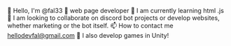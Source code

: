 👋 Hello, I'm @fal33
🐙 web page developer
🌱 I am currently learning html .js
💫 I am looking to collaborate on discord bot projects or develop websites, whether marketing or the bot itself.
📫 How to contact me hellodevfal@gmail.com
🐋 I also develop games in Unity!
